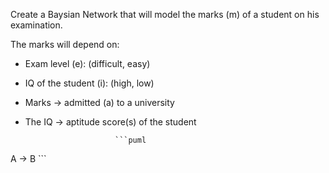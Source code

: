 Create a Baysian Network that will model the marks (m) of a student on his examination.

The marks will depend on:
* Exam level (e): (difficult, easy)
* IQ of the student (i): (high, low)
* Marks -> admitted (a) to a university
* The IQ -> aptitude score(s) of the student

                          ```puml
A -> B
                          ```
